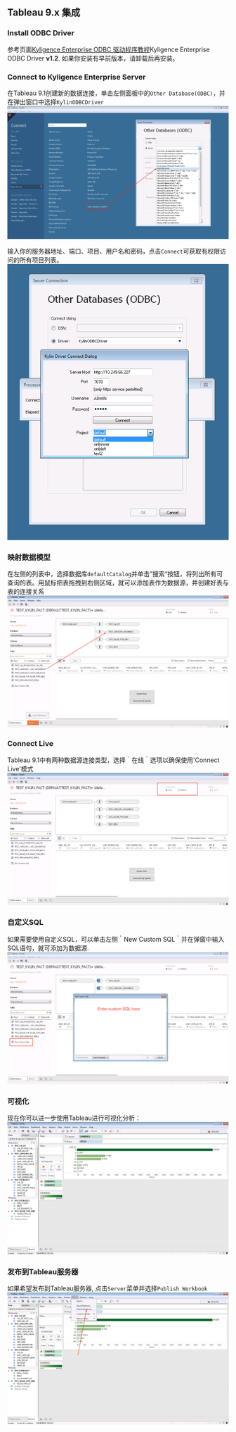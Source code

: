 ## Tableau 9.x 集成

### Install ODBC Driver
参考页面[Kyligence Enterprise ODBC 驱动程序教程](../driver/odbc.cn.html)Kyligence Enterprise ODBC Driver __v1.2__. 如果你安装有早前版本，请卸载后再安装。 

### Connect to Kyligence Enterprise Server
在Tableau 9.1创建新的数据连接，单击左侧面板中的`Other Database(ODBC)`，并在弹出窗口中选择`KylinODBCDriver` 
![](images/tableau_9/1.png)

输入你的服务器地址、端口、项目、用户名和密码，点击`Connect`可获取有权限访问的所有项目列表。
![](images/tableau_9/2.png)

### 映射数据模型
在左侧的列表中，选择数据库`defaultCatalog`并单击”搜索“按钮，将列出所有可查询的表。用鼠标把表拖拽到右侧区域，就可以添加表作为数据源，并创建好表与表的连接关系
![](images/tableau_9/3.png)

### Connect Live
Tableau 9.1中有两种数据源连接类型，选择｀在线｀选项以确保使用'Connect Live'模式
![](images/tableau_9/4.png)

### 自定义SQL
如果需要使用自定义SQL，可以单击左侧｀New Custom SQL｀并在弹窗中输入SQL语句，就可添加为数据源.
![](images/tableau_9/5.png)

### 可视化
现在你可以进一步使用Tableau进行可视化分析：
![](images/tableau_9/6.png)

### 发布到Tableau服务器
如果希望发布到Tableau服务器, 点击`Server`菜单并选择`Publish Workbook`
![](images/tableau_9/7.png)



